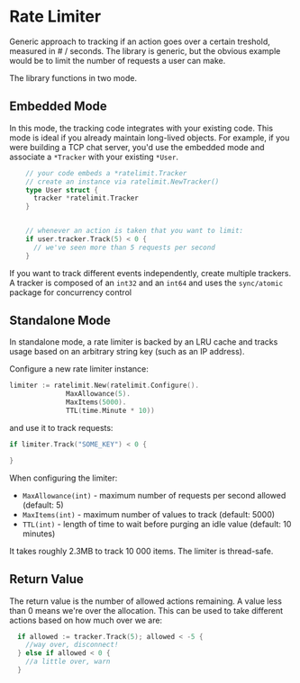 # Rate Limiter

Generic approach to tracking if an action goes over a certain treshold, measured in # / seconds. The library is generic, but the obvious example would be to limit the number of requests a user can make.

The library functions in two mode.

## Embedded Mode

In this mode, the tracking code integrates with your existing code. This mode is ideal if you already maintain long-lived objects. For example, if you were building a TCP chat server, you'd use the embedded mode and associate a `*Tracker` with your existing `*User`.

```go
    // your code embeds a *ratelimit.Tracker
    // create an instance via ratelimit.NewTracker()
    type User struct {
      tracker *ratelimit.Tracker
    }


    // whenever an action is taken that you want to limit:
    if user.tracker.Track(5) < 0 {
      // we've seen more than 5 requests per second
    }
```
If you want to track different events independently, create multiple trackers. A tracker is composed of an `int32` and an `int64` and uses the `sync/atomic` package for concurrency control

## Standalone Mode

In standalone mode, a rate limiter is backed by an LRU cache and tracks usage based on an arbitrary string key (such as an IP address).

Configure a new rate limiter instance:

```go
limiter := ratelimit.New(ratelimit.Configure().
              MaxAllowance(5).
              MaxItems(5000).
              TTL(time.Minute * 10))
```

and use it to track requests:

```go
if limiter.Track("SOME_KEY") < 0 {

}
```

When configuring the limiter:

* `MaxAllowance(int)` - maximum number of requests per second allowed (default: 5)
* `MaxItems(int)` - maximum number of values to track (default: 5000)
* `TTL(int)` - length of time to wait before purging an idle value (default: 10 minutes)

It takes roughly 2.3MB to track 10 000 items. The limiter is thread-safe.

## Return Value

The return value is the number of allowed actions remaining. A value less than 0 means we're over the allocation. This can be used to take different actions based on how much over we are:

```go
  if allowed := tracker.Track(5); allowed < -5 {
    //way over, disconnect!
  } else if allowed < 0 {
    //a little over, warn
  }
```
